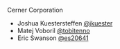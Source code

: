 Cerner Corporation
- Joshua Kuestersteffen [@jkuester]
- Matej Voboril [@tobitenno]
- Eric Swanson [@es20641]

[@jkuester]: https://github.com/jkuester
[@tobitenno]: https://github.com/tobitenno
[@es20641]: https://github.com/es20641
